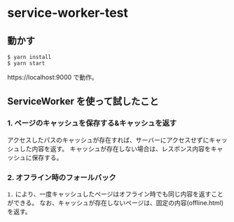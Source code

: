 # service-worker-test

## 動かす

```
$ yarn install
$ yarn start
```

https://localhost:9000 で動作。

## ServiceWorker を使って試したこと

### 1. ページのキャッシュを保存する&キャッシュを返す

アクセスしたパスのキャッシュが存在すれば、サーバーにアクセスせずにキャッシュした内容を返す。
キャッシュが存在しない場合は、レスポンス内容をキャッシュに保存する。

### 2. オフライン時のフォールバック

`1.` により、一度キャッシュしたページはオフライン時でも同じ内容を返すことができる。
なお、キャッシュが存在しないページは、固定の内容(offline.html)を返す。
